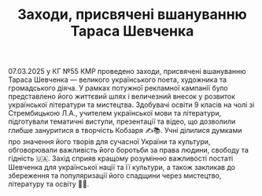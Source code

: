 ﻿---
title: Заходи, присвячені вшануванню Тараса Шевченка
---

07.03.2025 у КГ №55 КМР проведено заходи, присвячені вшануванню Тараса Шевченка — великого українського поета, художника та громадського діяча. У рамках потужної рекламної кампанії було представлено його життєвий шлях і величезний внесок у розвиток української літератури та мистецтва. Здобувачі освіти 9 класів на чолі зі Стрембицькою Л.А., учителем української мови та літератури, підготували тематичні виступи, презентації та відео, що дозволили глибше зануритися в творчість Кобзаря ✍️📚. Учні ділилися думками про значення його творів для сучасної України та культури, обговорювали важливість його боротьби за права людини, свободу та гідність 🇺🇦. Захід сприяв кращому розумінню важливості постаті Шевченка для української нації та її культури, а також закликав до збереження та популяризації його спадщини через мистецтво, літературу та освіту 🎨📖.

<youtube id="SWYEwmWLUnc" />